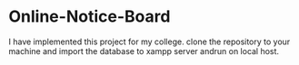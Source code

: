 # Online-Notice-Board
I have implemented this project for my college.
clone the repository to your machine and import the database to xampp server andrun on local host.
